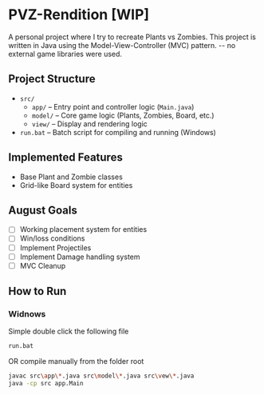 # PVZ-Rendition [WIP]
A personal project where I try to recreate Plants vs Zombies. This project is written in Java using the Model-View-Controller (MVC) pattern. -- no external game libraries were used. 

## Project Structure
<ul>
  <li><code>src/</code>
    <ul>
      <li><code>app/</code> – Entry point and controller logic (<code>Main.java</code>)</li>
      <li><code>model/</code> – Core game logic (Plants, Zombies, Board, etc.)</li>
      <li><code>view/</code> – Display and rendering logic</li>
    </ul>
  </li>
  <li><code>run.bat</code> – Batch script for compiling and running (Windows)</li>
</ul>

## Implemented Features
- Base Plant and Zombie classes
- Grid-like Board system for entities

## August Goals
- [ ] Working placement system for entities
- [ ] Win/loss conditions
- [ ] Implement Projectiles
- [ ] Implement Damage handling system
- [ ] MVC Cleanup

## How to Run

### Widnows
Simple double click the following file
```bash
run.bat
```
OR compile manually from the folder root
```bash
javac src\app\*.java src\model\*.java src\vew\*.java
java -cp src app.Main
```
